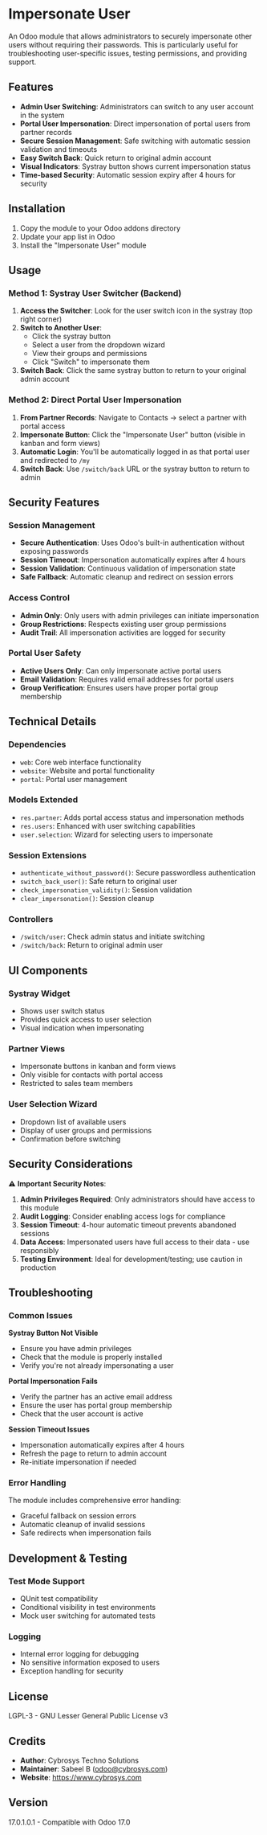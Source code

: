 # Impersonate User

An Odoo module that allows administrators to securely impersonate other users without requiring their passwords. This is particularly useful for troubleshooting user-specific issues, testing permissions, and providing support.

## Features

- **Admin User Switching**: Administrators can switch to any user account in the system
- **Portal User Impersonation**: Direct impersonation of portal users from partner records
- **Secure Session Management**: Safe switching with automatic session validation and timeouts
- **Easy Switch Back**: Quick return to original admin account
- **Visual Indicators**: Systray button shows current impersonation status
- **Time-based Security**: Automatic session expiry after 4 hours for security

## Installation

1. Copy the module to your Odoo addons directory
2. Update your app list in Odoo
3. Install the "Impersonate User" module

## Usage

### Method 1: Systray User Switcher (Backend)

1. **Access the Switcher**: Look for the user switch icon in the systray (top right corner)
2. **Switch to Another User**:
   - Click the systray button
   - Select a user from the dropdown wizard
   - View their groups and permissions
   - Click "Switch" to impersonate them
3. **Switch Back**: Click the same systray button to return to your original admin account

### Method 2: Direct Portal User Impersonation

1. **From Partner Records**: Navigate to Contacts → select a partner with portal access
2. **Impersonate Button**: Click the "Impersonate User" button (visible in kanban and form views)
3. **Automatic Login**: You'll be automatically logged in as that portal user and redirected to `/my`
4. **Switch Back**: Use `/switch/back` URL or the systray button to return to admin

## Security Features

### Session Management
- **Secure Authentication**: Uses Odoo's built-in authentication without exposing passwords
- **Session Timeout**: Impersonation automatically expires after 4 hours
- **Session Validation**: Continuous validation of impersonation state
- **Safe Fallback**: Automatic cleanup and redirect on session errors

### Access Control
- **Admin Only**: Only users with admin privileges can initiate impersonation
- **Group Restrictions**: Respects existing user group permissions
- **Audit Trail**: All impersonation activities are logged for security

### Portal User Safety
- **Active Users Only**: Can only impersonate active portal users
- **Email Validation**: Requires valid email addresses for portal users
- **Group Verification**: Ensures users have proper portal group membership

## Technical Details

### Dependencies
- `web`: Core web interface functionality
- `website`: Website and portal functionality
- `portal`: Portal user management

### Models Extended
- `res.partner`: Adds portal access status and impersonation methods
- `res.users`: Enhanced with user switching capabilities
- `user.selection`: Wizard for selecting users to impersonate

### Session Extensions
- `authenticate_without_password()`: Secure passwordless authentication
- `switch_back_user()`: Safe return to original user
- `check_impersonation_validity()`: Session validation
- `clear_impersonation()`: Session cleanup

### Controllers
- `/switch/user`: Check admin status and initiate switching
- `/switch/back`: Return to original admin user

## UI Components

### Systray Widget
- Shows user switch status
- Provides quick access to user selection
- Visual indication when impersonating

### Partner Views
- Impersonate buttons in kanban and form views
- Only visible for contacts with portal access
- Restricted to sales team members

### User Selection Wizard
- Dropdown list of available users
- Display of user groups and permissions
- Confirmation before switching

## Security Considerations

⚠️ **Important Security Notes**:

1. **Admin Privileges Required**: Only administrators should have access to this module
2. **Audit Logging**: Consider enabling access logs for compliance
3. **Session Timeout**: 4-hour automatic timeout prevents abandoned sessions
4. **Data Access**: Impersonated users have full access to their data - use responsibly
5. **Testing Environment**: Ideal for development/testing; use caution in production

## Troubleshooting

### Common Issues

**Systray Button Not Visible**
- Ensure you have admin privileges
- Check that the module is properly installed
- Verify you're not already impersonating a user

**Portal Impersonation Fails**
- Verify the partner has an active email address
- Ensure the user has portal group membership
- Check that the user account is active

**Session Timeout Issues**
- Impersonation automatically expires after 4 hours
- Refresh the page to return to admin account
- Re-initiate impersonation if needed

### Error Handling
The module includes comprehensive error handling:
- Graceful fallback on session errors
- Automatic cleanup of invalid sessions
- Safe redirects when impersonation fails

## Development & Testing

### Test Mode Support
- QUnit test compatibility
- Conditional visibility in test environments
- Mock user switching for automated tests

### Logging
- Internal error logging for debugging
- No sensitive information exposed to users
- Exception handling for security

## License

LGPL-3 - GNU Lesser General Public License v3

## Credits

- **Author**: Cybrosys Techno Solutions
- **Maintainer**: Sabeel B (odoo@cybrosys.com)
- **Website**: https://www.cybrosys.com

## Version

17.0.1.0.1 - Compatible with Odoo 17.0
